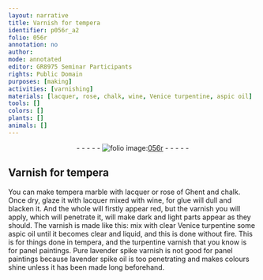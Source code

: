 ```yaml
---
layout: narrative
title: Varnish for tempera
identifier: p056r_a2
folio: 056r
annotation: no
author:
mode: annotated
editor: GR8975 Seminar Participants
rights: Public Domain
purposes: [making]
activities: [varnishing]
materials: [lacquer, rose, chalk, wine, Venice turpentine, aspic oil]
tools: []
colors: []
plants: []
animals: []
---
```


 <div class="folio" align="center">- - - - - <a href="http://gallica.bnf.fr/ark:/12148/btv1b10500001g/f117.image" target="_blank"><img src="https://cu-mkp.github.io/GR8975-edition/assets/photo-icon.png" alt="folio image: " style="display:inline-block; margin-bottom:-3px;"/>056r</a> - - - - - </div>  <span class="activity"></span> 

## Varnish for tempera

 
You can make tempera marble with <span class="material">lacquer</span> or <span class="material">rose</span> of Ghent and <span class="material">chalk</span>. Once dry, glaze it with lacquer mixed with <span class="material">wine</span>, for glue will dull and blacken it. And the whole will firstly appear red, but the varnish you will apply, which will penetrate it, will make dark and light parts appear as they should. The varnish is made like this: mix with clear <span class="material"><span class="place">Venice</span> turpentine</span> some <span class="material">aspic oil</span> until it becomes clear and liquid, and this is done without fire. This is for things done in tempera, and the turpentine varnish that you know is for panel paintings. Pure lavender spike varnish is not good for panel paintings because lavender spike oil is too penetrating and makes colours shine unless it has been made long beforehand.
 